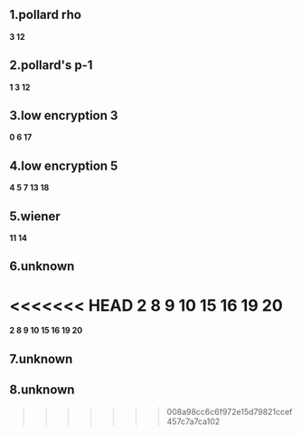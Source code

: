 ## 1.pollard rho

**3     12**

## 2.pollard's p-1

**1     3     12**

## 3.low encryption 3

**0     6     17**

## 4.low encryption 5

**4     5     7     13     18**

## 5.wiener

**11     14**

## 6.unknown

<<<<<<< HEAD
**2     8     9     10     15     16     19     20**
=======
**2     8     9     10     15     16     19     20** 

## 7.unknown

## 8.unknown
>>>>>>> 008a98cc6c6f972e15d79821ccef457c7a7ca102
